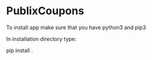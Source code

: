 # PublixCoupons

To install app make sure that you have python3 and pip3

In installation directory type:

pip install .
